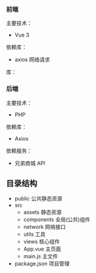 ### 前端

主要技术：

- Vue 3


依赖库：

- axios 网络请求


库：




### 后端

主要技术：

- PHP

依赖库：

- Axios

依赖服务：

- 兄弟商城 API



## 目录结构

- public 公共静态资源
- src
  - assets 静态资源
  - components 全局(公共)组件
  - network 网络接口
  - utils 工具
  - views 核心组件
  - App.vue 主页面
  - main.js 主文件
- package.json 项目管理